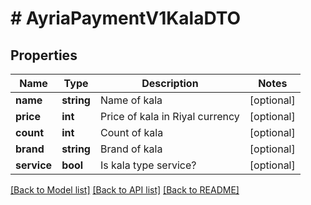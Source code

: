 # # AyriaPaymentV1KalaDTO

## Properties

Name | Type | Description | Notes
------------ | ------------- | ------------- | -------------
**name** | **string** | Name of kala | [optional]
**price** | **int** | Price of kala in Riyal currency | [optional]
**count** | **int** | Count of kala | [optional]
**brand** | **string** | Brand of kala | [optional]
**service** | **bool** | Is kala type service? | [optional]

[[Back to Model list]](../../README.md#models) [[Back to API list]](../../README.md#endpoints) [[Back to README]](../../README.md)
